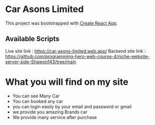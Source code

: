 # Car Asons Limited

This project was bootstrapped with [Create React App](https://github.com/facebook/create-react-app).

## Available Scripts

Live site link : https://car-asons-limited.web.app/
Backend site link : https://github.com/programming-hero-web-course-4/niche-website-server-side-Shawon143/tree/main

# What you will find on my site
* You can see Many Car 
* You can booked any car
* you can login easily by your email and password or gmail
* we provide you amazing Brands car 
* We provide many service after purchase 


